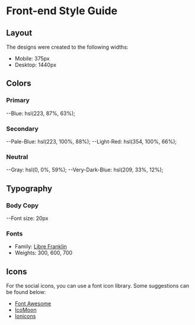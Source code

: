 # Front-end Style Guide

## Layout

The designs were created to the following widths:

- Mobile: 375px
- Desktop: 1440px

## Colors

### Primary

--Blue: hsl(223, 87%, 63%);

### Secondary

--Pale-Blue: hsl(223, 100%, 88%);
--Light-Red: hsl(354, 100%, 66%);

### Neutral

--Gray: hsl(0, 0%, 59%);
--Very-Dark-Blue: hsl(209, 33%, 12%);

## Typography

### Body Copy

--Font size: 20px

### Fonts

- Family: [Libre Franklin](https://fonts.google.com/specimen/Libre+Franklin)
- Weights: 300, 600, 700

## Icons

For the social icons, you can use a font icon library. Some suggestions can be found below:

- [Font Awesome](https://fontawesome.com)
- [IcoMoon](https://icomoon.io)
- [Ionicons](https://ionicons.com)
